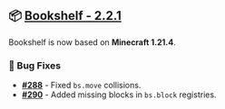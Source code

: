 ## 📦 [Bookshelf - 2.2.1](https://github.com/mcbookshelf/Bookshelf/releases/tag/v2.2.1)

Bookshelf is now based on **Minecraft 1.21.4**.

### 🐛 Bug Fixes

- **[#288](https://github.com/Gunivers/Bookshelf/issues/288)** - Fixed `bs.move` collisions.
- **[#290](https://github.com/Gunivers/Bookshelf/issues/290)** - Added missing blocks in `bs.block` registries.
